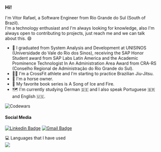 ### Hi!



I'm Vitor Rafael, a Software Engineer from Rio Grande do Sul (South of Brazil).  
I'm a technology enthusiast and I'm always looking for knowledge, also I'm always open to contributing to projects, just reach me and we can talk about this. 😄

- 🏫 I graduated from System Analysis and Development at UNISINOS (Universidade do Vale do Rio dos Sinos), receiving the SAP Honor Student award from SAP Labs Latin America and the Academic Prominence Technologist In An Administration Area Award from CRA-RS (Conselho Regional de Administração do Rio Grande do Sul).
- 🏋️‍♂️ I'm a CrossFit athlete and I'm starting to practice Brazilian Jiu-Jitsu.
- 🐴 I'm a horse owner.
- 📖 My favorite book series is A Song of Ice and Fire.
- :world_map: I'm currently studying German :de: and I also speak Portuguese :brazil: and English :us:.

![Codewars](https://github.r2v.ch/codewars?user=vitorrafael&stroke=COLOR)

#### Social Media
[![Linkedin Badge](https://img.shields.io/badge/-LinkedIn-blue?style=flat-square&logo=Linkedin&logoColor=white&link=https://www.linkedin.com/in/vitordasilveira/)](https://www.linkedin.com/in/vitordasilveira/)
[![Gmail Badge](https://img.shields.io/badge/-Gmail-c14438?style=flat-square&logo=Gmail&logoColor=white&link=mailto:vrsilveira07@gmail.com)](mailto:vrsilveira07@gmail.com)  

:computer: Languages that I have used  
<img src="https://github-readme-stats.vercel.app/api/top-langs/?username=vitorrafael&layout=compact&bg_color=ffffff&text_color=333333">
